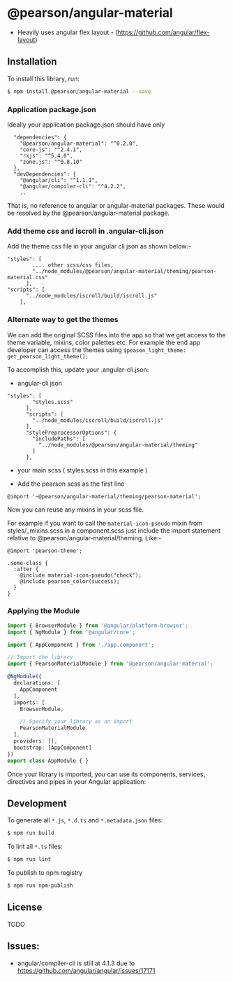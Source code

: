 # @pearson/angular-material
- Heavily uses angular flex layout - (https://github.com/angular/flex-layout)

## Installation

To install this library, run:

```bash
$ npm install @pearson/angular-material --save
```

### Application package.json
Ideally your application package.json should have only
```
  "dependencies": {
    "@pearson/angular-material": "^0.2.0",
    "core-js": "^2.4.1",
    "rxjs": "^5.4.0",
    "zone.js": "^0.8.10"
  },
  "devDependencies": {
    "@angular/cli": "^1.1.1",
    "@angular/compiler-cli": "^4.2.2",
    ..
```
That is, no reference to angular or angular-material packages. These would be resolved by the @pearson/angular-material package.

### Add theme css and iscroll in .angular-cli.json
Add the theme css file in your angular cli json as shown below:-
```
"styles": [
        .... other scss/css files,
        "../node_modules/@pearson/angular-material/theming/pearson-material.css"
      ],
"scripts": [
      "../node_modules/iscroll/build/iscroll.js"
    ],     
```      

### Alternate way to get the themes
We can add the original SCSS files into the app so that we get access to the theme variable, mixins, color palettes etc. 
For example the end app developer can access the themes using
`$peason_light_theme: get_pearson_light_theme();`

To accomplish this, update your .angular-cli.json:
-  angular-cli json
```
"styles": [
        "styles.scss"       
      ],
      "scripts": [
        "../node_modules/iscroll/build/iscroll.js"
      ],
      "stylePreprocessorOptions": {
        "includePaths": [          
          "../node_modules/@pearson/angular-material/theming"                   
        ]
      },
``` 
- your main scss ( styles.scss in this example )
* Add the pearson scss as the first line
```
@import '~@pearson/angular-material/theming/pearson-material';
```

Now you can reuse any mixins in your scss file.

For example if you want to call the `material-icon-pseudo` mixin from styles/_mixins.scss in a component.scss just include the import statement relative to @pearson/angular-material/theming.
Like:-

```
@import 'pearson-theme';

.some-class {
  :after {
    @include material-icon-pseudo("check"); 
    @include pearson_color(success);
  }
}
```


### Applying the Module


```typescript
import { BrowserModule } from '@angular/platform-browser';
import { NgModule } from '@angular/core';

import { AppComponent } from './app.component';

// Import the library
import { PearsonMaterialModule } from '@pearson/angular-material';

@NgModule({
  declarations: [
    AppComponent
  ],
  imports: [
    BrowserModule,

    // Specify your library as an import
    PearsonMaterialModule
  ],
  providers: [],
  bootstrap: [AppComponent]
})
export class AppModule { }
```

Once your library is imported, you can use its components, services,  directives and pipes in your Angular application:


## Development

To generate all `*.js`, `*.d.ts` and `*.metadata.json` files:

```bash
$ npm run build
```

To lint all `*.ts` files:

```bash
$ npm run lint
```

To publish to npm registry
```bash
$ npm run npm-publish
```

## License

TODO


## Issues:
- angular/compiler-cli is still at 4.1.3 due to https://github.com/angular/angular/issues/17171